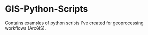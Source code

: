 # GIS-Python-Scripts
Contains examples of python scripts I've created for geoprocessing workflows (ArcGIS). 
